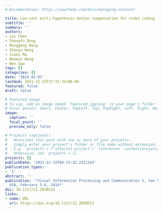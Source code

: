 ```yaml
---
# Documentation: https://wowchemy.com/docs/managing-content/

title: Low-cost multi-hypothesis motion compensation for video coding
subtitle: ''
summary: ''
authors:
- Lei Chen
- Shengfu Dong
- Ronggang Wang
- Zhenyu Wang
- Siwei Ma
- Wenmin Wang
- Wen Gao
tags: []
categories: []
date: '2014-01-01'
lastmod: 2021-12-15T17:15:33+08:00
featured: false
draft: false

# Featured image
# To use, add an image named `featured.jpg/png` to your page's folder.
# Focal points: Smart, Center, TopLeft, Top, TopRight, Left, Right, BottomLeft, Bottom, BottomRight.
image:
  caption: ''
  focal_point: ''
  preview_only: false

# Projects (optional).
#   Associate this post with one or more of your projects.
#   Simply enter your project's folder or file name without extension.
#   E.g. `projects = ["internal-project"]` references `content/project/deep-learning/index.md`.
#   Otherwise, set `projects = []`.
projects: []
publishDate: '2021-12-15T09:15:32.252114Z'
publication_types:
- '1'
abstract: ''
publication: '*Visual Information Processing and Communication V, San Francisco, California,
  USA, February 5-6, 2014*'
doi: 10.1117/12.2039512
links:
- name: URL
  url: https://doi.org/10.1117/12.2039512
---
```

